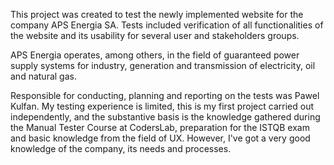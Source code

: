 This project was created to test the newly implemented website for the company APS Energia SA. Tests included verification of all functionalities of the website and its usability for several user and stakeholders groups.

APS Energia operates, among others, in the field of guaranteed power supply systems for industry, generation and transmission of electricity, oil and natural gas.

Responsible for conducting, planning and reporting on the tests was Pawel Kulfan. My testing experience is limited, this is my first project carried out independently, and the substantive basis is the knowledge gathered during the Manual Tester Course at CodersLab, preparation for the ISTQB exam and basic knowledge from the field of UX. However, I've got a very good knowledge of the company, its needs and processes.
